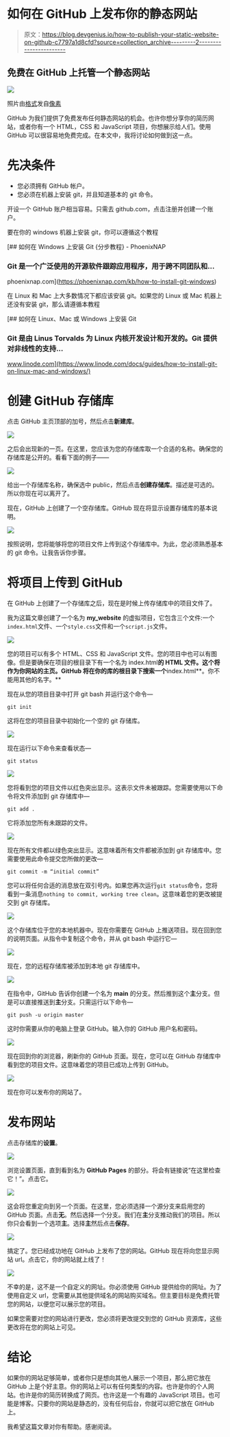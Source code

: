 # 如何在 GitHub 上发布你的静态网站

> 原文：<https://blog.devgenius.io/how-to-publish-your-static-website-on-github-c7797a1d8cfd?source=collection_archive---------2----------------------->

## 免费在 GitHub 上托管一个静态网站

![](img/6bfbcc2a2d5b7487127dabf70e418e07.png)

照片由[格式](https://www.pexels.com/@format-380633?utm_content=attributionCopyText&utm_medium=referral&utm_source=pexels)发自[像素](https://www.pexels.com/photo/photo-of-imac-near-macbook-1029757/?utm_content=attributionCopyText&utm_medium=referral&utm_source=pexels)

GitHub 为我们提供了免费发布任何静态网站的机会。也许你想分享你的简历网站，或者你有一个 HTML，CSS 和 JavaScript 项目，你想展示给人们。使用 GitHub 可以很容易地免费完成。在本文中，我将讨论如何做到这一点。

# 先决条件

*   您必须拥有 GitHub 帐户。
*   您必须在机器上安装 git，并且知道基本的 git 命令。

开设一个 GitHub 账户相当容易。只需去 github.com，点击注册并创建一个账户。

要在你的 windows 机器上安装 git，你可以遵循这个教程

[](https://phoenixnap.com/kb/how-to-install-git-windows) [## 如何在 Windows 上安装 Git {分步教程} - PhoenixNAP

### Git 是一个广泛使用的开源软件跟踪应用程序，用于跨不同团队和…

phoenixnap.com](https://phoenixnap.com/kb/how-to-install-git-windows) 

在 Linux 和 Mac 上大多数情况下都应该安装 git。如果您的 Linux 或 Mac 机器上还没有安装 git，那么请遵循本教程

[](https://www.linode.com/docs/guides/how-to-install-git-on-linux-mac-and-windows/) [## 如何在 Linux、Mac 或 Windows 上安装 Git

### Git 是由 Linus Torvalds 为 Linux 内核开发设计和开发的。Git 提供对非线性的支持…

www.linode.com](https://www.linode.com/docs/guides/how-to-install-git-on-linux-mac-and-windows/) 

# 创建 GitHub 存储库

点击 GitHub 主页顶部的加号，然后点击**新建库**。

![](img/9f8c4be91e24ee3e31ba48096fea77f4.png)

之后会出现新的一页。在这里，您应该为您的存储库取一个合适的名称。确保您的存储库是公开的。看看下面的例子——

![](img/a61919db6384e2e5a4098ad5e61ae985.png)

给出一个存储库名称，确保选中 public，然后点击**创建存储库**。描述是可选的。所以你现在可以离开了。

现在，GitHub 上创建了一个空存储库。GitHub 现在将显示设置存储库的基本说明。

![](img/f6fe8a2db0deec9c47fc83d970ada6be.png)

按照说明，您将能够将您的项目文件上传到这个存储库中。为此，您必须熟悉基本的 git 命令。让我告诉你步骤。

# 将项目上传到 GitHub

在 GitHub 上创建了一个存储库之后，现在是时候上传存储库中的项目文件了。

我为这篇文章创建了一个名为 **my_website** 的虚拟项目，它包含三个文件:一个`index.html`文件、一个`style.css`文件和一个`script.js`文件。

![](img/124caec7b5e2357d13fc1f6b033c75cf.png)

您的项目可以有多个 HTML、CSS 和 JavaScript 文件。您的项目中也可以有图像。但是要确保在项目的根目录下有一个名为 index.html**的 HTML 文件。这个将作为你网站的主页。GitHub 将在你的库的根目录下搜索一个**index.html**。你不能用其他的名字。**

现在从您的项目目录中打开 git bash 并运行这个命令—

```
git init
```

这将在您的项目目录中初始化一个空的 git 存储库。

![](img/3438abdedb85d2a588f74abf6c11a5bb.png)

现在运行以下命令来查看状态—

```
git status
```

![](img/a3d96a22ae95da472b5cfb20ac4ca1ca.png)

您将看到您的项目文件以红色突出显示。这表示文件未被跟踪。您需要使用以下命令将文件添加到 git 存储库中—

```
git add .
```

它将添加您所有未跟踪的文件。

![](img/4c1e56e418a23a36c6213250bcec0542.png)

现在所有文件都以绿色突出显示。这意味着所有文件都被添加到 git 存储库中。您需要使用此命令提交您所做的更改—

```
git commit -m “initial commit”
```

您可以将任何合适的消息放在双引号内。如果您再次运行`git status`命令，您将看到一条消息`nothing to commit, working tree clean`。这意味着您的更改被提交到 git 存储库。

![](img/618214b9d361b6d695b868eaaa275146.png)

这个存储库位于您的本地机器中。现在你需要在 GitHub 上推送项目。现在回到您的说明页面。从指令中复制这个命令，并从 git bash 中运行它—

![](img/5cfc80341b910e769ac3c62bda7d8c24.png)

现在，您的远程存储库被添加到本地 git 存储库中。

![](img/1beb4d38eb4382930480fbcb4a96b0de.png)

在指令中，GitHub 告诉你创建一个名为 **main** 的分支。然后推到这个**主**分支。但是可以直接推送到**主**分支。只需运行以下命令—

```
git push -u origin master
```

这时你需要从你的电脑上登录 GitHub。输入你的 GitHub 用户名和密码。

![](img/619f41e255c3436c638c572493dd3991.png)

现在回到你的浏览器，刷新你的 GitHub 页面。现在，您可以在 GitHub 存储库中看到您的项目文件。这意味着您的项目已成功上传到 GitHub。

![](img/076fde11670247b1c63cf6c407bcc466.png)

现在你可以发布你的网站了。

# 发布网站

点击存储库的**设置**。

![](img/c1a56b79fdd8ca5d4b924776e28f41a9.png)

浏览设置页面，直到看到名为 **GitHub Pages** 的部分。将会有链接说“在这里检查它！”。点击它。

![](img/75f1d7e9f560d35d3a1669edd181cd97.png)

这会将您重定向到另一个页面。在这里，您必须选择一个源分支来启用您的 GitHub 页面。点击**无**。然后选择一个分支。我们在**主**分支推动我们的项目。所以你只会看到一个选项**主**。选择**主**然后点击**保存**。

![](img/8053178216a2452e12a25fd3ac17414e.png)

搞定了。您已经成功地在 GitHub 上发布了您的网站。GitHub 现在将向您显示网站 url。点击它，你的网站就上线了！

![](img/0b7d11f2def7805000f7327b71e16329.png)

不幸的是，这不是一个自定义的网址。你必须使用 GitHub 提供给你的网址。为了使用自定义 url，您需要从其他提供域名的网站购买域名。但主要目标是免费托管您的网站，以便您可以展示您的项目。

如果您需要对您的网站进行更改，您必须将更改提交到您的 GitHub 资源库，这些更改将在您的网站上可见。

# 结论

如果你的网站足够简单，或者你只是想向其他人展示一个项目，那么把它放在 GitHub 上是个好主意。你的网站上可以有任何类型的内容。也许是你的个人网站。也许是你的简历转换成了网页。也许这是一个有趣的 JavaScript 项目。也可能是博客。只要你的网站是静态的，没有任何后台，你就可以把它放在 GitHub 上。

我希望这篇文章对你有帮助。感谢阅读。